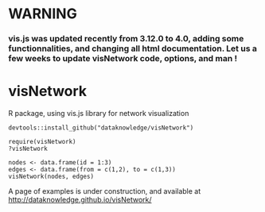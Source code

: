 # WARNING

### vis.js was updated recently from 3.12.0 to 4.0, adding some functionnalities, and changing all html documentation. Let us a few weeks to update visNetwork code, options, and man !

# visNetwork
R package, using vis.js library for network visualization

```` 
devtools::install_github("dataknowledge/visNetwork")

require(visNetwork)
?visNetwork

nodes <- data.frame(id = 1:3)
edges <- data.frame(from = c(1,2), to = c(1,3))
visNetwork(nodes, edges)

````

A page of examples is under construction, and available at 
http://dataknowledge.github.io/visNetwork/
